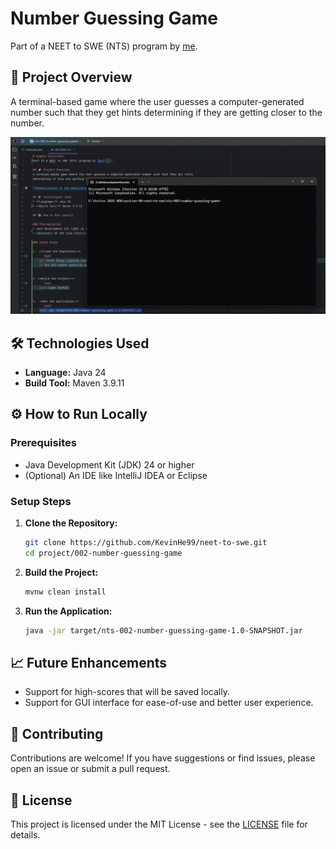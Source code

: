 # Number Guessing Game
Part of a NEET to SWE (NTS) program by [me](https://github.com/kevinhe99).

## 🚀 Project Overview
A terminal-based game where the user guesses a computer-generated number such that they get hints
determining if they are getting closer to the number.

![Demonstration of the application](public/output.gif)

## 🛠️ Technologies Used
* **Language:** Java 24
* **Build Tool:** Maven 3.9.11

## ⚙️ How to Run Locally

### Prerequisites
* Java Development Kit (JDK) 24 or higher
* (Optional) An IDE like IntelliJ IDEA or Eclipse

### Setup Steps

1.  **Clone the Repository:**
    ```bash
    git clone https://github.com/KevinHe99/neet-to-swe.git
    cd project/002-number-guessing-game
    ```

2. **Build the Project:**
    ```bash
    mvnw clean install
    ```

3.  **Run the Application:**
    ```bash
    java -jar target/nts-002-number-guessing-game-1.0-SNAPSHOT.jar
    ```
    
## 📈 Future Enhancements
* Support for high-scores that will be saved locally.
* Support for GUI interface for ease-of-use and better user experience.

## 🤝 Contributing
Contributions are welcome! If you have suggestions or find issues, please open an issue or submit a pull request.

## 📄 License
This project is licensed under the MIT License - see the [LICENSE](LICENSE.md) file for details.